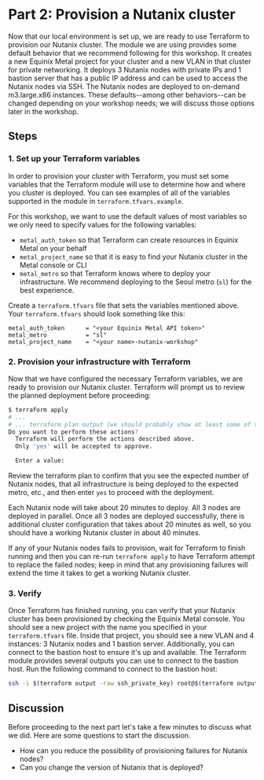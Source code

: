<!-- See https://squidfunk.github.io/mkdocs-material/reference/ -->
# Part 2: Provision a Nutanix cluster

Now that our local environment is set up, we are ready to use Terraform to provision our Nutanix cluster.  The module we are using provides some default behavior that we recommend following for this workshop.  It creates a new Equinix Metal project for your cluster and a new VLAN in that cluster for private networking.  It deploys 3 Nutanix nodes with private IPs and 1 bastion server that has a public IP address and can be used to access the Nutanix nodes via SSH.  The Nutanix nodes are deployed to on-demand m3.large.x86 instances.  These defaults--among other behaviors--can be changed depending on your workshop needs; we will discuss those options later in the workshop.

## Steps

### 1. Set up your Terraform variables

In order to provision your cluster with Terraform, you must set some variables that the Terraform module will use to determine how and where you cluster is deployed.  You can see examples of all of the variables supported in the module in `terraform.tfvars.example`.

<!--
TODO: duplicate the contents of that file here for reference?
-->

For this workshop, we want to use the default values of most variables so we only need to specify values for the following variables:

- `metal_auth_token` so that Terraform can create resources in Equinix Metal on your behalf
- `metal_project_name` so that it is easy to find your Nutanix cluster in the Metal console or CLI
- `metal_metro` so that Terraform knows where to deploy your infrastructure.  We recommend deploying to the Seoul metro (`sl`) for the best experience.

Create a `terraform.tfvars` file that sets the variables mentioned above.  Your `terraform.tfvars` should look something like this:

```hcl
metal_auth_token      = "<your Equinix Metal API token>"
metal_metro           = "sl"
metal_project_name    = "<your name>-nutanix-workshop"
```

### 2. Provision your infrastructure with Terraform

Now that we have configured the necessary Terraform variables, we are ready to provision our Nutanix cluster.  Terraform will prompt us to review the planned deployment before proceeding:

```sh
$ terraform apply
# ...
# ... terraform plan output (we should probably show at least some of this?)
Do you want to perform these actions?
  Terraform will perform the actions described above.
  Only 'yes' will be accepted to approve.

  Enter a value: 
```

Review the terraform plan to confirm that you see the expected number of Nutanix nodes, that all infrastructure is being deployed to the expected metro, etc., and then enter `yes` to proceed with the deployment.

Each Nutanix node will take about 20 minutes to deploy.  All 3 nodes are deployed in parallel.  Once all 3 nodes are deployed successfully, there is additional cluster configuration that takes about 20 minutes as well, so you should have a working Nutanix cluster in about 40 minutes.

If any of your Nutanix nodes fails to provision, wait for Terraform to finish running and then you can re-run `terraform apply` to have Terraform attempt to replace the failed nodes; keep in mind that any provisioning failures will extend the time it takes to get a working Nutanix cluster.

### 3. Verify

Once Terraform has finished running, you can verify that your Nutanix cluster has been provisioned by checking the Equinix Metal console. You should see a new project with the name you specified in your `terraform.tfvars` file. Inside that project, you should see a new VLAN and 4 instances: 3 Nutanix nodes and 1 bastion server.
Additionally, you can connect to the bastion host to ensure it's up and available. The Terraform module provides several outputs you can use to connect to the bastion host. Run the following command to connect to the bastion host:

```sh
ssh -i $(terraform output -raw ssh_private_key) root@$(terraform output -raw bastion_public_ip)
```

## Discussion

Before proceeding to the next part let's take a few minutes to discuss what we did. Here are some questions to start the discussion.

- How can you reduce the possibility of provisioning failures for Nutanix nodes?
- Can you change the version of Nutanix that is deployed?

